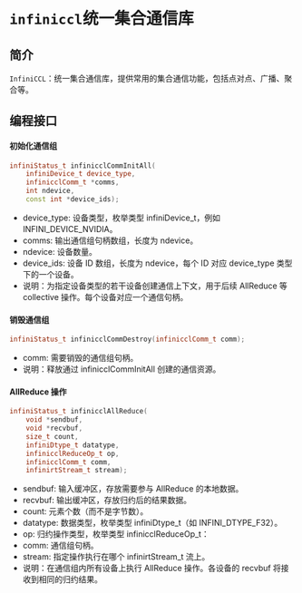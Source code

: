 
# `infiniccl`统一集合通信库

## 简介

  `InfiniCCL`：统一集合通信库，提供常用的集合通信功能，包括点对点、广播、聚合等。

## 编程接口
#### 初始化通信组

``` c++
infiniStatus_t infinicclCommInitAll(
    infiniDevice_t device_type,
    infinicclComm_t *comms,
    int ndevice,
    const int *device_ids);
```

- device_type: 设备类型，枚举类型 infiniDevice_t，例如 INFINI_DEVICE_NVIDIA。
- comms: 输出通信组句柄数组，长度为 ndevice。
- ndevice: 设备数量。
- device_ids: 设备 ID 数组，长度为 ndevice，每个 ID 对应 device_type 类型下的一个设备。
- 说明：为指定设备类型的若干设备创建通信上下文，用于后续 AllReduce 等 collective 操作。每个设备对应一个通信句柄。

#### 销毁通信组

``` c++
infiniStatus_t infinicclCommDestroy(infinicclComm_t comm);
```

- comm: 需要销毁的通信组句柄。
- 说明：释放通过 infinicclCommInitAll 创建的通信资源。

#### AllReduce 操作

``` c++
infiniStatus_t infinicclAllReduce(
    void *sendbuf,
    void *recvbuf,
    size_t count,
    infiniDtype_t datatype,
    infinicclReduceOp_t op,
    infinicclComm_t comm,
    infinirtStream_t stream);
```

- sendbuf: 输入缓冲区，存放需要参与 AllReduce 的本地数据。
- recvbuf: 输出缓冲区，存放归约后的结果数据。
- count: 元素个数（而不是字节数）。
- datatype: 数据类型，枚举类型 infiniDtype_t（如 INFINI_DTYPE_F32）。
- op: 归约操作类型，枚举类型 infinicclReduceOp_t：
- comm: 通信组句柄。
- stream: 指定操作执行在哪个 infinirtStream_t 流上。
- 说明：在通信组内所有设备上执行 AllReduce 操作。各设备的 recvbuf 将接收到相同的归约结果。
